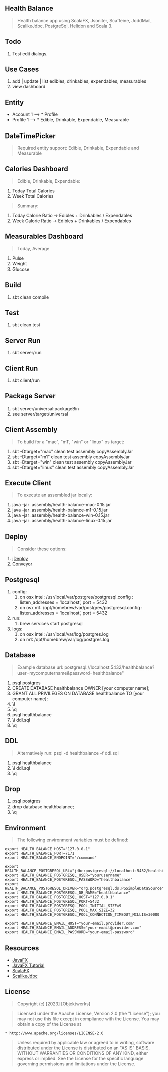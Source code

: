 Health Balance
--------------
>Health balance app using ScalaFX, Jsoniter, Scaffeine, JoddMail, ScalikeJdbc, PostgreSql, Helidon and Scala 3.

Todo
----
1. Test edit dialogs.
   
Use Cases
---------
1. add | update | list edibles, drinkables, expendables, measurables
2. view dashboard

Entity
------
* Account 1 --> * Profile
* Profile 1 --> * Edible, Drinkable, Expendable, Measurable

DateTimePicker
--------------
>Required entity support: Edible, Drinkable, Expendable and Measurable

Calories Dashboard
------------------
>Edible, Drinkable, Expendable:
1. Today Total Calories
2. Week Total Calories
>Summary:
1. Today Calorie Ratio -> Edibles + Drinkables / Expendables
2. Week Calorie Ratio  -> Edibles + Drinkables / Expendables

Measurables Dashboard
---------------------
>Today, Average
1. Pulse
2. Weight
3. Glucose

Build
-----
1. sbt clean compile

Test
----
1. sbt clean test

Server Run
----------
1. sbt server/run

Client Run
----------
1. sbt client/run

Package Server
--------------
1. sbt server/universal:packageBin
2. see server/target/universal

Client Assembly
---------------
>To build for a "mac", "m1', "win" or "linux" os target:
1. sbt -Dtarget="mac" clean test assembly copyAssemblyJar
2. sbt -Dtarget="m1" clean test assembly copyAssemblyJar
3. sbt -Dtarget="win" clean test assembly copyAssemblyJar
4. sbt -Dtarget="linux" clean test assembly copyAssemblyJar

Execute Client
--------------
>To execute an assembled jar locally:
1. java -jar .assembly/health-balance-mac-0.15.jar
2. java -jar .assembly/health-balance-m1-0.15.jar
3. java -jar .assembly/health-balance-win-0.15.jar
4. java -jar .assembly/health-balance-linux-0.15.jar

Deploy
------
>Consider these options:
1. [jDeploy](https://www.npmjs.com/package/jdeploy)
2. [Conveyor](https://hydraulic.software/index.html)

Postgresql
----------
1. config:
    1. on osx intel: /usr/local/var/postgres/postgresql.config : listen_addresses = ‘localhost’, port = 5432
    2. on osx m1: /opt/homebrew/var/postgres/postgresql.config : listen_addresses = ‘localhost’, port = 5432
2. run:
    1. brew services start postgresql
3. logs:
    1. on osx intel: /usr/local/var/log/postgres.log
    2. on m1: /opt/homebrew/var/log/postgres.log

Database
--------
>Example database url: postgresql://localhost:5432/healthbalance?user=mycomputername&password=healthbalance"
1. psql postgres
2. CREATE DATABASE healthbalance OWNER [your computer name];
3. GRANT ALL PRIVILEGES ON DATABASE healthbalance TO [your computer name];
4. \l
5. \q
6. psql healthbalance
7. \i ddl.sql
8. \q

DDL
---
>Alternatively run: psql -d healthbalance -f ddl.sql
1. psql healthbalance
2. \i ddl.sql
3. \q

Drop
----
1. psql postgres
2. drop database healthbalance;
3. \q

Environment
-----------
>The following environment variables must be defined:
```
export HEALTH_BALANCE_HOST="127.0.0.1"
export HEALTH_BALANCE_PORT=7171
export HEALTH_BALANCE_ENDPOINT="/command"

export HEALTH_BALANCE_POSTGRESQL_URL="jdbc:postgresql://localhost:5432/healthbalance"
export HEALTH_BALANCE_POSTGRESQL_USER="yourusername"
export HEALTH_BALANCE_POSTGRESQL_PASSWORD="healthbalance"
export HEALTH_BALANCE_POSTGRESQL_DRIVER="org.postgresql.ds.PGSimpleDataSource"
export HEALTH_BALANCE_POSTGRESQL_DB_NAME="healthbalance"
export HEALTH_BALANCE_POSTGRESQL_HOST="127.0.0.1"
export HEALTH_BALANCE_POSTGRESQL_PORT=5432
export HEALTH_BALANCE_POSTGRESQL_POOL_INITIAL_SIZE=9
export HEALTH_BALANCE_POSTGRESQL_POOL_MAX_SIZE=32
export HEALTH_BALANCE_POSTGRESQL_POOL_CONNECTION_TIMEOUT_MILLIS=30000

export HEALTH_BALANCE_EMAIL_HOST="your-email.provider.com"
export HEALTH_BALANCE_EMAIL_ADDRESS="your-email@provider.com"
export HEALTH_BALANCE_EMAIL_PASSWORD="your-email-password"
```

Resources
---------
* [JavaFX](https://openjfx.io/index.html)
* [JavaFX Tutorial](https://jenkov.com/tutorials/javafx/index.html)
* [ScalaFX](http://www.scalafx.org/)
* [ScalikeJdbc](http://scalikejdbc.org/)

License
-------
>Copyright (c) [2023] [Objektwerks]

>Licensed under the Apache License, Version 2.0 (the "License");
you may not use this file except in compliance with the License.
You may obtain a copy of the License at

    * http://www.apache.org/licenses/LICENSE-2.0

>Unless required by applicable law or agreed to in writing, software
distributed under the License is distributed on an "AS IS" BASIS,
WITHOUT WARRANTIES OR CONDITIONS OF ANY KIND, either express or implied.
See the License for the specific language governing permissions and
limitations under the License.
